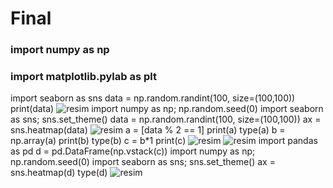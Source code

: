 # Final
### import numpy as np
### import matplotlib.pylab as plt
import seaborn as sns
data = np.random.randint(100, size=(100,100))
print(data)
![resim](https://user-images.githubusercontent.com/95621469/149931797-b86ab985-4b20-4c27-8724-f89bf8ada00c.png)
import numpy as np; np.random.seed(0)
import seaborn as sns; sns.set_theme()
data = np.random.randint(100, size=(100,100))
ax = sns.heatmap(data)
![resim](https://user-images.githubusercontent.com/95621469/149931828-3de26123-bbd5-4b44-815c-4b37f478efd1.png)
a = [data % 2 == 1]
print(a)
type(a)
b = np.array(a)
print(b)
type(b)
c = b*1
print(c)
![resim](https://user-images.githubusercontent.com/95621469/149931869-1d2430c5-8af1-4525-afdf-e0911d662b0a.png)
![resim](https://user-images.githubusercontent.com/95621469/149931876-c5294388-7b1a-4df6-aa82-9bdeaf77cb58.png)
import pandas as pd
d = pd.DataFrame(np.vstack(c))
import numpy as np; np.random.seed(0)
import seaborn as sns; sns.set_theme()
ax = sns.heatmap(d)
type(d)
![resim](https://user-images.githubusercontent.com/95621469/149931894-0dac8684-23be-45ae-a87a-c145567f45c0.png)
